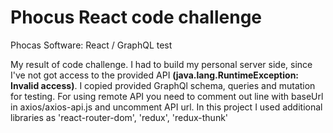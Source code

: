 # Phocus React code challenge
Phocas Software: React / GraphQL test

My result of code challenge. I had to build my personal server side, since I've not got access to the provided API <strong>(java.lang.RuntimeException: Invalid access)</strong>. I copied provided GraphQl schema, queries and mutation for testing. For using remote API you need to comment out line with baseUrl in axios/axios-api.js and uncomment API url.
In this project I used additional libraries as 'react-router-dom', 'redux', 'redux-thunk'
